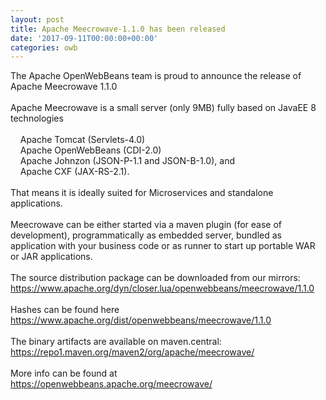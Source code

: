 ```yaml
---
layout: post
title: Apache Meecrowave-1.1.0 has been released
date: '2017-09-11T00:00:00+00:00'
categories: owb
---
```

The Apache OpenWebBeans team is proud to announce the release of Apache Meecrowave 1.1.0<br /><br />Apache Meecrowave is a small server (only 9MB) fully based on JavaEE 8 technologies<br /><br />&nbsp;&nbsp;&nbsp; Apache Tomcat (Servlets-4.0)<br />&nbsp;&nbsp;&nbsp; Apache OpenWebBeans (CDI-2.0)<br />&nbsp;&nbsp;&nbsp; Apache Johnzon (JSON-P-1.1 and JSON-B-1.0), and<br />&nbsp;&nbsp;&nbsp; Apache CXF (JAX-RS-2.1). <br /><br />That means it is ideally suited for Microservices and standalone applications.<br /><br />Meecrowave can be either started via a maven plugin (for ease of development), programmatically as embedded server, bundled as application with your business code or as runner to start up portable WAR or JAR applications.<br /><br />The source distribution package can be downloaded from our mirrors: <br />https://www.apache.org/dyn/closer.lua/openwebbeans/meecrowave/1.1.0<br /><br />Hashes can be found here <br />https://www.apache.org/dist/openwebbeans/meecrowave/1.1.0<br /><br />The binary artifacts are available on maven.central: <br />https://repo1.maven.org/maven2/org/apache/meecrowave/<br /><br />More info can be found at <br />https://openwebbeans.apache.org/meecrowave/<br /><br /><br />
